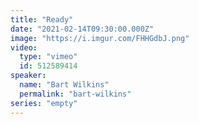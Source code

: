 ```yaml
---
title: "Ready"
date: "2021-02-14T09:30:00.000Z"
image: "https://i.imgur.com/FHHGdbJ.png"
video:
  type: "vimeo"
  id: 512589414
speaker:
  name: "Bart Wilkins"
  permalink: "bart-wilkins"
series: "empty"
---
```

